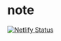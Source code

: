 # note

[![Netlify Status](https://api.netlify.com/api/v1/badges/a3fdd5f1-8d11-486b-9efb-21346d2409ce/deploy-status)](https://app.netlify.com/sites/note-cicada1208/deploys)
